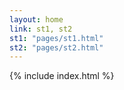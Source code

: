 ```yaml
---
layout: home
link: st1, st2
st1: "pages/st1.html"
st2: "pages/st2.html"
---
```


 {% include index.html %}

